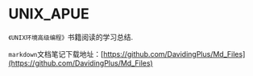 # UNIX_APUE

`《UNIX环境高级编程》`书籍阅读的学习总结.

`markdown`文档笔记下载地址：[https://github.com/DavidingPlus/Md_Files](https://github.com/DavidingPlus/Md_Files)

